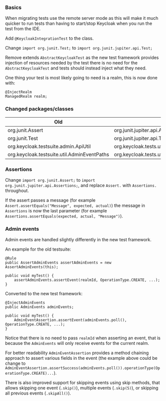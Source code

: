 ### Basics

When migrating tests use the remote server mode as this will make it much quicker to run tests than having to start/stop
Keycloak when you run the test from the IDE.

Add `@KeycloakIntegrationTest` to the class.

Change `import org.junit.Test;` to `import org.junit.jupiter.api.Test;`

Remove extends `AbstractKeycloakTest` as the new test framework provides injection of resources needed by the test there
is no need for the `AbstractKeycloakTest` and tests should instead inject what they need.

One thing your test is most likely going to need is a realm, this is now done with:

```
@InjectRealm
ManagedRealm realm;
```

### Changed packages/classes

| Old                                         | New                                            |
|---------------------------------------------|------------------------------------------------|
| org.junit.Assert                            | org.junit.jupiter.api.Assertions               |
| org.junit.Test                              | org.junit.jupiter.api.Test                     |
| org.keycloak.testsuite.admin.ApiUtil        | org.keycloak.tests.utils.admin.ApiUtil         |
| org.keycloak.testsuite.util.AdminEventPaths | org.keycloak.tests.utils.admin.AdminEventPaths |

### Assertions

Change `import org.junit.Assert;` to `import org.junit.jupiter.api.Assertions;`, and replace `Assert.` with `Assertions.` throughout.

If the assert passes a message (for example `Assert.assertEquals("Message", expected, actual)`) the message in `Assertions`
is now the last parameter (for example `Assertions.assertEquals(expected, actual, "Message")`).

### Admin events

Admin events are handled slightly differently in the new test framework.

An example for the old testsuite:

```
@Rule
public AssertAdminEvents assertAdminEvents = new AssertAdminEvents(this);

public void myTest() {
    assertAdminEvents.assertEvent(realmId, OperationType.CREATE, ...);
}
```

Converted to the new test framework:

```
@InjectAdminEvents
public AdminEvents adminEvents;

public void myTest() {
    AdminEventAssertion.assertEvent(adminEvents.poll(), OperationType.CREATE, ...);
}
```

Notice that there is no need to pass `realmId` when asserting an event, that is because the `AdminEvents` will only
receive events for the current realm.

For better readability `AdminEventAssertion` provides a method chaining approach to assert various fields in the event 
(the example above could be change to `AdminEventAssertion.assertSuccess(adminEvents.poll()).operationType(OperationType.CREATE)...`).

There is also improved support for skipping events using skip methods, that allows skipping one event (`.skip()`), 
multiple events (`.skip(5)`), or skipping all previous events (`.skipAll()`).